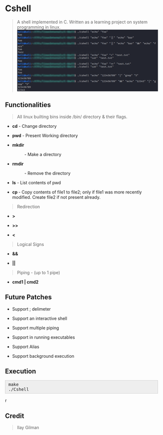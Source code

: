 # Cshell

> A shell implemented in C. Written as a learning project on system programming in linux.
![Cshell_Example](images/Cshell_example.png)

## Functionalities

> All linux builting bins inside /bin/ directory & their flags.

* **cd**  - Change directory

* **pwd** - Present Working directory

* **mkdir <dir>** - Make a directory

* **rmdir <dir>** - Remove the directory 

* **ls** - List contents of pwd

* **cp <file1> <file2>** - Copy contents of file1 to file2; only if file1 was more recently modified. Create file2 if not present already.

> Redirection

* **>**

* **>>**

* **<**

> Logical Signs

* **&&**

* **||**

> Piping - (up to 1 pipe)

* **cmd1 | cmd2**


## Future Patches

* Support ; delimeter

* Support an interactive shell

* Support multiple piping

* Support in running executables

* Support Alias

* Support background execution


## Execution

<pre style="background: rgb(238, 238, 238); border: 1px solid rgb(204, 204, 204); padding: 5px 10px;">
make
./Cshell</pre>r

## Credit
> Ilay Gilman

